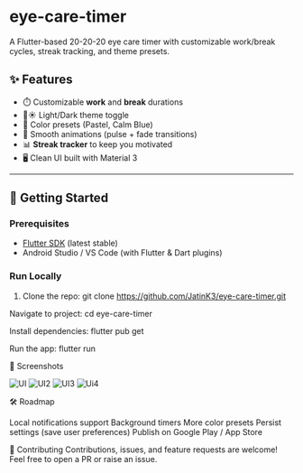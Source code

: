 # eye-care-timer
A Flutter-based 20-20-20 eye care timer with customizable work/break cycles, streak tracking, and theme presets.

## ✨ Features
- ⏱️ Customizable **work** and **break** durations
- 🌙☀️ Light/Dark theme toggle
- 🎨 Color presets (Pastel, Calm Blue)
- 🔄 Smooth animations (pulse + fade transitions)
- 📊 **Streak tracker** to keep you motivated
- 🖥️ Clean UI built with Material 3

---

## 🚀 Getting Started

### Prerequisites
- [Flutter SDK](https://docs.flutter.dev/get-started/install) (latest stable)
- Android Studio / VS Code (with Flutter & Dart plugins)

### Run Locally
1. Clone the repo:
git clone https://github.com/JatinK3/eye-care-timer.git

Navigate to project:
cd eye-care-timer

Install dependencies:
flutter pub get

Run the app:
flutter run

📸 Screenshots

![UI](https://github.com/user-attachments/assets/dd4eb8ad-6709-4b62-bde6-53ec325a599a)
![UI2](https://github.com/user-attachments/assets/4536063c-f0c8-4d93-a101-7a78a57fa8a6)
![UI3](https://github.com/user-attachments/assets/c572ebc1-c075-4b85-a2c2-b7285ee1b090)
![Ui4](https://github.com/user-attachments/assets/269f62b6-4eb7-4e4e-87fd-aa4c93120a80)

🛠️ Roadmap

 Local notifications support
 Background timers
 More color presets
 Persist settings (save user preferences)
 Publish on Google Play / App Store

🤝 Contributing
Contributions, issues, and feature requests are welcome!
Feel free to open a PR or raise an issue.
